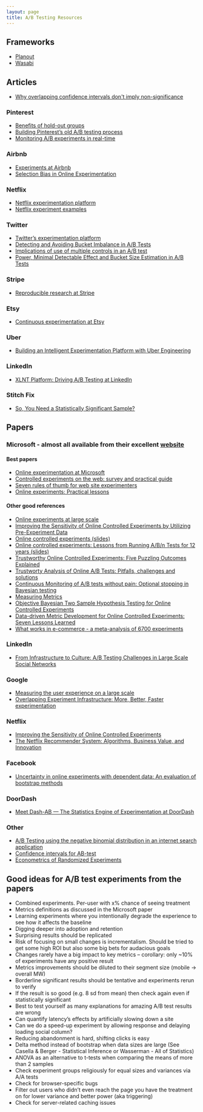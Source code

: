 ```yaml
---
layout: page
title: A/B Testing Resources
---
```


## Frameworks
* [Planout](https://facebook.github.io/planout/)
* [Wasabi](https://github.com/intuit/wasabi)

## Articles
* [Why overlapping confidence intervals don't imply non-significance](https://medium.com/towards-data-science/why-overlapping-confidence-intervals-mean-nothing-about-statistical-significance-48360559900a)

### Pinterest
* [Benefits of hold-out groups](https://medium.com/@Pinterest_Engineering/how-holdout-groups-drive-sustainable-growth-35a4786c3801)
* [Building Pinterest’s old A/B testing process](https://medium.com/@Pinterest_Engineering/building-pinterests-a-b-testing-platform-ab4934ace9f4)
* [Monitoring A/B experiments in real-time](https://medium.com/@Pinterest_Engineering/monitoring-a-b-experiments-in-real-time-5cd3ee611c1)

### Airbnb
* [Experiments at Airbnb](https://medium.com/airbnb-engineering/experiments-at-airbnb-e2db3abf39e7)
* [Selection Bias in Online Experimentation](https://medium.com/airbnb-engineering/selection-bias-in-online-experimentation-c3d67795cceb)

### Netflix
* [Netflix experimentation platform](https://medium.com/netflix-techblog/its-all-a-bout-testing-the-netflix-experimentation-platform-4e1ca458c15)
* [Netflix experiment examples](https://medium.com/netflix-techblog/selecting-the-best-artwork-for-videos-through-a-b-testing-f6155c4595f6)

### Twitter
* [Twitter’s experimentation platform](https://blog.twitter.com/engineering/en_us/a/2015/twitter-experimentation-technical-overview.html)
* [Detecting and Avoiding Bucket Imbalance in A/B Tests](https://blog.twitter.com/engineering/en_us/a/2015/detecting-and-avoiding-bucket-imbalance-in-ab-tests.html)
* [Implications of use of multiple controls in an A/B test](https://blog.twitter.com/engineering/en_us/a/2016/implications-of-use-of-multiple-controls-in-an-ab-test.html)
* [Power, Minimal Detectable Effect and Bucket Size Estimation in A/B Tests](https://blog.twitter.com/engineering/en_us/a/2016/power-minimal-detectable-effect-and-bucket-size-estimation-in-ab-tests.html)

### Stripe
* [Reproducible research at Stripe](https://stripe.com/blog/reproducible-research)

### Etsy
* [Continuous experimentation at Etsy](http://mcfunley.com/design-for-continuous-experimentation)

### Uber
* [Building an Intelligent Experimentation Platform with Uber Engineering](https://eng.uber.com/experimentation-platform/)

### LinkedIn
* [XLNT Platform: Driving A/B Testing at LinkedIn](https://engineering.linkedin.com/ab-testing/xlnt-platform-driving-ab-testing-linkedin)

### Stitch Fix
* [So, You Need a Statistically Significant Sample?](http://multithreaded.stitchfix.com/blog/2015/05/26/significant-sample/)

## Papers
### Microsoft - almost all available from their excellent [website](http://exp-platform.com)
#### Best papers
* [Online experimentation at Microsoft](http://fabijan.info/papers/ICSE17_TheEvolutionOfCE_preprint.pdf)
* [Controlled experiments on the web: survey and practical guide](https://ai.stanford.edu/~ronnyk/2009controlledExperimentsOnTheWebSurvey.pdf)
* [Seven rules of thumb for web site experimenters](http://www.exp-platform.com/Documents/2014%20experimentersRulesOfThumb.pdf)
* [Online experiments: Practical lessons](http://ai.stanford.edu/~ronnyk/IEEE2010ExP.pdf)

#### Other good references
* [Online experiments at large scale](http://www.exp-platform.com/Documents/2013%20controlledExperimentsAtScale.pdf)
* [Improving the Sensitivity of Online Controlled Experiments by Utilizing Pre-Experiment Data](http://www.exp-platform.com/Documents/2013-02-CUPED-ImprovingSensitivityOfControlledExperiments.pdf)
* [Online controlled experiments (slides)](https://expplatform.sharepoint.com/Documents/2012-09%20ACMRecSysNR.pdf)
* [Online controlled experiments: Lessons from Running A/B/n Tests for 12 years (slides)](http://www.exp-platform.com/Documents/2015-08OnlineControlledExperimentsKDDKeynoteNR.pdf)
* [Trustworthy Online Controlled Experiments: Five Puzzling Outcomes Explained](http://www.exp-platform.com/Documents/puzzlingOutcomesInControlledExperiments.pdf)
* [Trustworty Analysis of Online A/B Tests: Pitfalls, challenges and solutions](http://www.exp-platform.com/Documents/2017WSDMDengLuLitz.pdf)
* [Continuous Monitoring of A/B tests without pain: Optional stopping in Bayesian testing](http://www.exp-platform.com/Documents/2016DSAAcontinuousMonitoringDengLuChen.pdf)
* [Measuring Metrics](http://www.exp-platform.com/Documents/2016CIKM_MeasuringMetrics.pdf)
* [Objective Bayesian Two Sample Hypothesis Testing for Online Controlled Experiments](http://www.exp-platform.com/Documents/BayesianAB.pdf)
* [Data-driven Metric Development for Online Controlled Experiments: Seven Lessons Learned](http://www.exp-platform.com/Documents/2016KDDMetricDevelopmentLessonsDengShi.pdf)
* [What works in e-commerce - a meta-analysis of 6700 experiments](http://www.qubit.com/sites/default/files/pdf/qubit_meta_analysis.pdf)

### LinkedIn
* [From Infrastructure to Culture: A/B Testing Challenges in Large Scale Social Networks](https://content.linkedin.com/content/dam/engineering/site-assets/pdfs/ABTestingSocialNetwork_share.pdf)

### Google
* [Measuring the user experience on a large scale](https://static.googleusercontent.com/media/research.google.com/en//pubs/archive/36299.pdf)
* [Overlapping Experiment Infrastructure: More, Better, Faster experimentation](https://static.googleusercontent.com/media/research.google.com/en//pubs/archive/36500.pdf)

### Netflix
* [Improving the Sensitivity of Online Controlled Experiments](http://www.kdd.org/kdd2016/papers/files/adp0945-xieA.pdf)
* [The Netflix Recommender System: Algorithms, Business Value, and Innovation](https://pdfs.semanticscholar.org/e9dd/899f0e599eafb4fe47696c83d07d971c0088.pdf?_ga=2.89037275.1750582391.1498690846-2119557290.1498690846)

### Facebook
* [Uncertainty in online experiments with dependent data: An evaluation of bootstrap methods](http://chbrown.github.io/kdd-2013-usb/kdd/p1303.pdf)

### DoorDash
* [Meet Dash-AB — The Statistics Engine of Experimentation at DoorDash](https://doordash.engineering/2022/05/24/meet-dash-ab-the-statistics-engine-of-experimentation-at-doordash/)

### Other
* [A/B Testing using the negative binomial distribution in an internet search application](http://www.tau.ac.il/~saharon/papers/AB%20testing%20with%20NB%20distribution%20-%20revision.pdf)
* [Confidence intervals for AB-test](https://arxiv.org/pdf/1501.07768.pdf)
* [Econometrics of Randomized Experiments](https://arxiv.org/pdf/1607.00698.pdf)

## Good ideas for A/B test experiments from the papers
* Combined experiments. Per-user with x% chance of seeing treatment
* Metrics definitions as discussed in the Microsoft paper
* Learning experiments where you intentionally degrade the experience to see how it affects the baseline
* Digging deeper into adoption and retention
* Surprising results should be replicated
* Risk of focusing on small changes is incrementalism. Should be tried to get some high ROI but also some big bets for audacious goals
* Changes rarely have a big impact to key metrics – corollary: only ~10% of experiments have any positive result
* Metrics improvements should be diluted to their segment size (mobile -> overall MW)
* Borderline significant results should be tentative and experiments rerun to verify
* If the result is so good (e.g. 8 sd from mean) then check again even if statistically significant
* Best to test yourself as many explanations for amazing A/B test results are wrong
* Can quantify latency’s effects by artificially slowing down a site
* Can we do a speed-up experiment by allowing response and delaying loading social column?
* Reducing abandonment is hard, shifting clicks is easy
* Delta method instead of bootstrap when data sizes are large (See Casella & Berger - Statistical Inference or Wasserman - All of Statistics)
* ANOVA as an alternative to t-tests when comparing the means of more than 2 samples
* Check experiment groups religiously for equal sizes and variances via A/A tests
* Check for browser-specific bugs
* Filter out users who didn’t even reach the page you have the treatment on for lower variance and better power (aka triggering)
* Check for server-related caching issues

